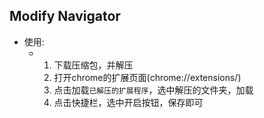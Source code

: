 ## Modify Navigator

- 使用:
  - 1. 下载压缩包，并解压
    2. 打开chrome的扩展页面(chrome://extensions/)
    3. 点击加载`已解压的扩展程序`，选中解压的文件夹，加载
    4. 点击快捷栏，选中开启按钮，保存即可
